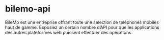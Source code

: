 # bilemo-api
BileMo est une entreprise offrant toute une sélection de téléphones mobiles haut de gamme. Exposiez un certain nombre d’API pour que les applications des autres plateformes web puissent effectuer des opérations
